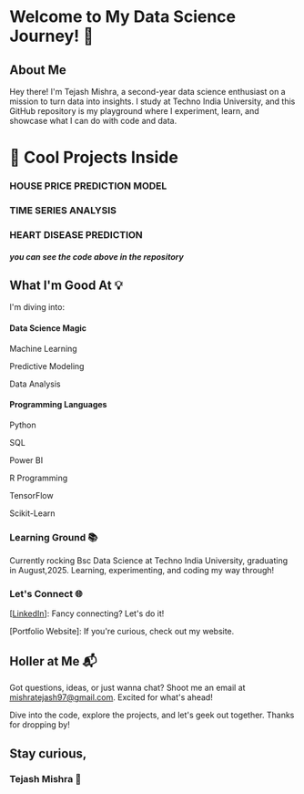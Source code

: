 # Welcome to My Data Science Journey! 🚀
## About Me
Hey there! I'm Tejash Mishra, a second-year data science enthusiast on a mission to turn data into insights. I study at Techno India University, and this GitHub repository is my playground where I experiment, learn, and showcase what I can do with code and data.

# 🚀 Cool Projects Inside
### HOUSE PRICE PREDICTION MODEL

### TIME SERIES ANALYSIS

### HEART DISEASE PREDICTION

##### you can see the code above in the repository

## What I'm Good At 💡
I'm diving into:

#### Data Science Magic

Machine Learning

Predictive Modeling

Data Analysis

#### Programming Languages

Python

SQL

Power BI

R Programming

TensorFlow 

Scikit-Learn

### Learning Ground 📚
Currently rocking Bsc Data Science at Techno India University, graduating in August,2025. Learning, experimenting, and coding my way through!

### Let's Connect 🌐
[[LinkedIn](https://www.linkedin.com/in/tejash-mishra-053361256?utm_source=share&utm_campaign=share_via&utm_content=profile&utm_medium=android_app )]: Fancy connecting? Let's do it!

[Portfolio Website]: If you're curious, check out my website.

## Holler at Me 📬
Got questions, ideas, or just wanna chat? Shoot me an email at mishratejash97@gmail.com. Excited for what's ahead!

Dive into the code, explore the projects, and let's geek out together. Thanks for dropping by!

## Stay curious,
### Tejash Mishra 🌟
